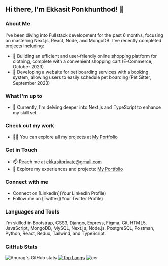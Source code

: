 ## Hi there, I'm Ekkasit Ponkhunthod! 👋

### About Me
I've been diving into Fullstack development for the past 6 months, focusing on mastering Next.js, React, Node, and MongoDB. I've recently completed projects including:
- 🛒 Building an efficient and user-friendly online shopping platform for clothing, complete with a convenient shopping cart (E-Commerce, October 2023)
- 🐾 Developing a website for pet boarding services with a booking system, allowing users to easily schedule pet boarding (Pet Sitter, September 2023)

### What I'm up to
- 🌱 Currently, I'm delving deeper into Next.js and TypeScript to enhance my skill set.

### Check out my work
- 👨‍💻 You can explore all my projects at [My Portfolio](https://resume-ekkasit.vercel.app/projects)

### Get in Touch
- 📫 Reach me at ekkasitprivate@gmail.com
- 📄 Explore my experiences and projects: [My Portfolio](https://resume-ekkasit.vercel.app/)

### Connect with me
- Connect on [LinkedIn](Your LinkedIn Profile)
- Follow me on [Twitter](Your Twitter Profile)

### Languages and Tools
I'm skilled in Bootstrap, CSS3, Django, Express, Figma, Git, HTML5, JavaScript, MongoDB, MySQL, Next.js, Node.js, PostgreSQL, Postman, Python, React, Redux, Tailwind, and TypeScript.


### GitHub Stats
![Anurag's GitHub stats](https://github-readme-stats.vercel.app/api?username=Therdsakmax050941&show_icons=true&theme=dark)
[![Top Langs](https://github-readme-stats.vercel.app/api/top-langs/?username=Therdsakmax050941&layout=donut&show_icons=true&theme=dark)](https://github.com/anuraghazra/github-readme-stats)
![cer](https://github.com/Therdsakmax050941/Therdsakmax050941/assets/123248982/9bcbdcbb-dfec-425a-981f-840041fb267a)
